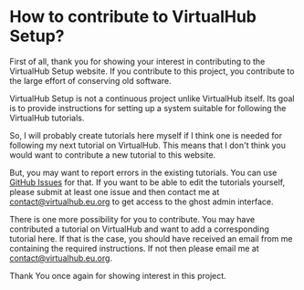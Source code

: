 # How to contribute to VirtualHub Setup?

First of all, thank you for showing your interest in contributing
to the VirtualHub Setup website. If you contribute to this
project, you contribute to the large effort of conserving old
software.

VirtualHub Setup is not a continuous project unlike VirtualHub
itself. Its goal is to provide instructions for setting up a
system suitable for following the VirtualHub tutorials.

So, I will probably create tutorials here myself if I think one
is needed for following my next tutorial on VirtualHub. This
means that I don't think you would want to contribute a new
tutorial to this website.

But, you may want to report errors in the existing tutorials.
You can use [GitHub Issues](https://github.com/InstallerLegacy/setup.virtualhub.eu.org/issues)
for that. If you want to be able to edit the tutorials yourself,
please submit at least one issue and then contact me at [contact@virtualhub.eu.org](mailto:contact@virtualhub.eu.org)
to get access to the ghost admin interface.

There is one more possibility for you to contribute. You may have
contributed a tutorial on VirtualHub and want to add a
corresponding tutorial here. If that is the case, you should have
received an email from me containing the required instructions.
If not then please email me at [contact@virtualhub.eu.org](mailto:contact@virtualhub.eu.org).

Thank You once again for showing interest in this project.
